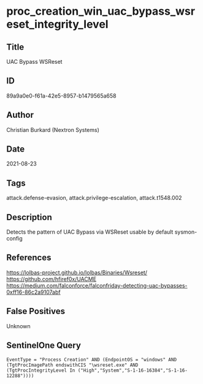 # proc_creation_win_uac_bypass_wsreset_integrity_level

## Title
UAC Bypass WSReset

## ID
89a9a0e0-f61a-42e5-8957-b1479565a658

## Author
Christian Burkard (Nextron Systems)

## Date
2021-08-23

## Tags
attack.defense-evasion, attack.privilege-escalation, attack.t1548.002

## Description
Detects the pattern of UAC Bypass via WSReset usable by default sysmon-config

## References
https://lolbas-project.github.io/lolbas/Binaries/Wsreset/
https://github.com/hfiref0x/UACME
https://medium.com/falconforce/falconfriday-detecting-uac-bypasses-0xff16-86c2a9107abf

## False Positives
Unknown

## SentinelOne Query
```
EventType = "Process Creation" AND (EndpointOS = "windows" AND (TgtProcImagePath endswithCIS "\wsreset.exe" AND (TgtProcIntegrityLevel In ("High","System","S-1-16-16384","S-1-16-12288"))))

```